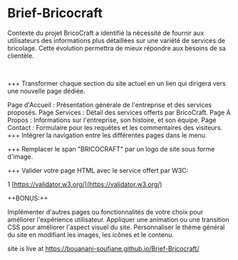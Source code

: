 # Brief-Bricocraft
Contexte du projet
BricoCraft a identifié la nécessité de fournir aux utilisateurs des informations plus détaillées sur une variété de services de bricolage. Cette évolution permettra de mieux répondre aux besoins de sa clientèle.

​

+++ Transformer chaque section du site actuel en un lien qui dirigera vers une nouvelle page dédiée.

Page d'Accueil : Présentation générale de l'entreprise et des services proposés.
Page Services : Détail des services offerts par BricoCraft.
Page À Propos : Informations sur l'entreprise, son histoire, et son équipe.
Page Contact : Formulaire pour les requêtes et les commentaires des visiteurs.
+++ Intégrer la navigation entre les différentes pages dans le menu.

+++ Remplacer le span "BRICOCRAFT" par un logo de site sous forme d'image.

+++ Valider votre page HTML avec le service offert par W3C:

1
    [https://validator.w3.org/](https://validator.w3.org/)
​

++BONUS:++

Implémenter d'autres pages ou fonctionnalités de votre choix pour améliorer l'expérience utilisateur.
Appliquer une animation ou une transition CSS pour améliorer l'aspect visuel du site.
Personnaliser le thème général du site en modifiant les images, les icônes et le contenu.




site is live at https://bouanani-soufiane.github.io/Brief-Bricocraft/
